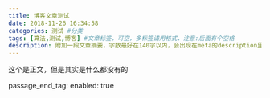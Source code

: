 ```yaml
---
title: 博客文章测试
date: 2018-11-26 16:34:58
categories: 测试 #分类
tags: [算法,测试,博客] #文章标签，可空，多标签请用格式，注意:后面有个空格
description: 附加一段文章摘要，字数最好在140字以内，会出现在meta的description里面
---
```



这个是正文，但是其实是什么都没有的

passage_end_tag:
  enabled: true